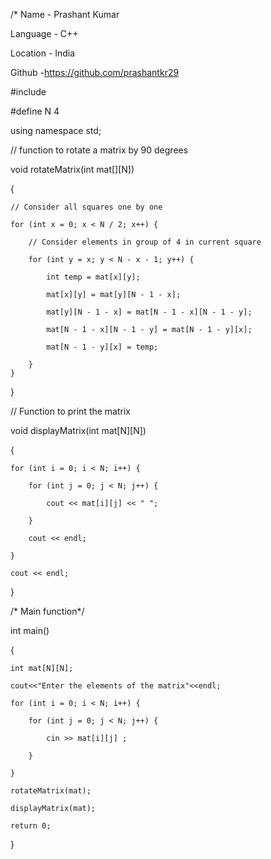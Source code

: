 /*
Name - Prashant Kumar 

Language - C++

Location - India

Github -https://github.com/prashantkr29



#include <iostream>

#define N 4

using namespace std;

//  function to rotate a matrix by 90 degrees

void rotateMatrix(int mat[][N])

{

    // Consider all squares one by one

    for (int x = 0; x < N / 2; x++) {

        // Consider elements in group of 4 in current square
        
        for (int y = x; y < N - x - 1; y++) {
        
            int temp = mat[x][y];
        
            mat[x][y] = mat[y][N - 1 - x];
        
            mat[y][N - 1 - x] = mat[N - 1 - x][N - 1 - y];
        
            mat[N - 1 - x][N - 1 - y] = mat[N - 1 - y][x];
        
            mat[N - 1 - y][x] = temp;
        
        }
    }

}

 
// Function to print the matrix

void displayMatrix(int mat[N][N])

{

    for (int i = 0; i < N; i++) {

        for (int j = 0; j < N; j++) {

            cout << mat[i][j] << " ";

        }

        cout << endl;

    }

    cout << endl;

}
 
/* Main function*/

int main()

{

    int mat[N][N];
    
    cout<<"Enter the elements of the matrix"<<endl;
    
    for (int i = 0; i < N; i++) {
    
        for (int j = 0; j < N; j++) {
    
            cin >> mat[i][j] ;
    
        }
      
    }
    
    rotateMatrix(mat);
    
    displayMatrix(mat);
 
    return 0;
}
